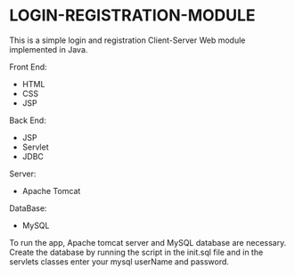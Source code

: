# LOGIN-REGISTRATION-MODULE

This is a simple login and registration Client-Server Web module implemented in Java.

Front End:
* HTML
* CSS
* JSP

Back End:
* JSP
* Servlet
* JDBC

Server:
* Apache Tomcat

DataBase:
* MySQL


To run the app, Apache tomcat server and MySQL database are necessary.<br>
Create the database by running the script in the init.sql file and in the servlets classes enter your mysql userName and password.
